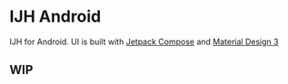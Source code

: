 # IJH Android
IJH for Android.
UI is built with [Jetpack Compose](https://developer.android.com/jetpack/compose) and 
[Material Design 3](https://m3.material.io)

## WIP